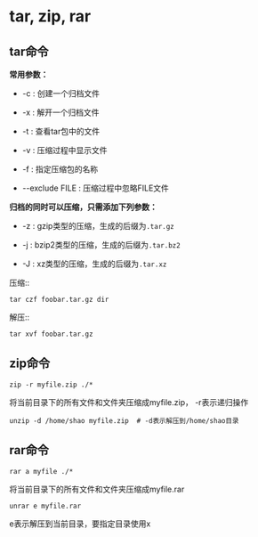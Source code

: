 tar, zip, rar
=======================
tar命令
---------

**常用参数：**

  - -c : 创建一个归档文件

  - -x : 解开一个归档文件

  - -t : 查看tar包中的文件

  - -v : 压缩过程中显示文件

  - -f : 指定压缩包的名称

  - --exclude FILE : 压缩过程中忽略FILE文件



**归档的同时可以压缩，只需添加下列参数：**

  - -z : gzip类型的压缩，生成的后缀为`.tar.gz`

  - -j : bzip2类型的压缩，生成的后缀为`.tar.bz2`

  - -J : xz类型的压缩，生成的后缀为`.tar.xz`

压缩::

    tar czf foobar.tar.gz dir

解压::

    tar xvf foobar.tar.gz

zip命令
---------

    zip -r myfile.zip ./* 

将当前目录下的所有文件和文件夹压缩成myfile.zip， -r表示递归操作



    unzip -d /home/shao myfile.zip  # -d表示解压到/home/shao目录

rar命令
----------

    rar a myfile ./* 

将当前目录下的所有文件和文件夹压缩成myfile.rar



    unrar e myfile.rar 

e表示解压到当前目录，要指定目录使用x
